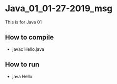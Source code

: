 # Java_01_01-27-2019_msg
This is for Java 01

## How to compile
- javac Hello.java

## How to run
- java Hello